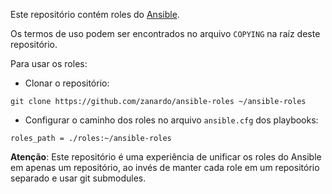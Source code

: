 Este repositório contém roles do
[Ansible](https://docs.ansible.com/ansible/index.html).

Os termos de uso podem ser encontrados no arquivo `COPYING` na raíz deste
repositório.

Para usar os roles:

- Clonar o repositório:

```
git clone https://github.com/zanardo/ansible-roles ~/ansible-roles
```

- Configurar o caminho dos roles no arquivo `ansible.cfg` dos playbooks:

```
roles_path = ./roles:~/ansible-roles
```

**Atenção**: Este repositório é uma experiência de unificar os roles do Ansible
em apenas um repositório, ao invés de manter cada role em um repositório
separado e usar git submodules.
